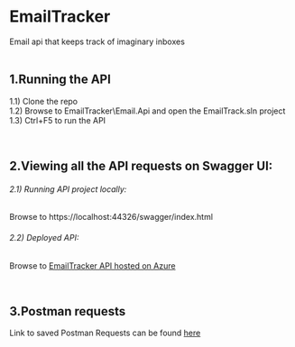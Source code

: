 # EmailTracker
Email api that keeps track of imaginary inboxes <br />  <br />


## 1.Running the API 
1.1) Clone the repo <br /> 
1.2) Browse to EmailTracker\Email.Api and open the EmailTrack.sln project <br /> 
1.3) Ctrl+F5 to run the API

<br />

## 2.Viewing all the API requests on Swagger UI:  
###### 2.1) Running API project locally:  
Browse to https://localhost:44326/swagger/index.html  <br /> 

###### 2.2) Deployed API:
Browse to [EmailTracker API hosted on Azure](https://emailtrackerapi20211211014900.azurewebsites.net/swagger/index.html)

<br /> 

## 3.Postman requests
Link to saved Postman Requests can be found [here](https://www.getpostman.com/collections/2e606695ba250fa4146c)